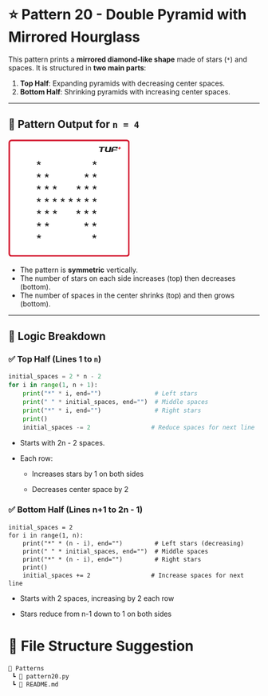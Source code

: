 # ⭐ Pattern 20 - Double Pyramid with Mirrored Hourglass

This pattern prints a **mirrored diamond-like shape** made of stars (`*`) and spaces. It is structured in **two main parts**:

1. **Top Half**: Expanding pyramids with decreasing center spaces.
2. **Bottom Half**: Shrinking pyramids with increasing center spaces.

---

## 📌 Pattern Output for `n = 4`
![img_1.png](img_1.png)


- The pattern is **symmetric** vertically.
- The number of stars on each side increases (top) then decreases (bottom).
- The number of spaces in the center shrinks (top) and then grows (bottom).

---

## 🧠 Logic Breakdown

### ✅ Top Half (Lines 1 to `n`)

```python
initial_spaces = 2 * n - 2
for i in range(1, n + 1):
    print("*" * i, end="")               # Left stars
    print(" " * initial_spaces, end="")  # Middle spaces
    print("*" * i, end="")               # Right stars
    print()
    initial_spaces -= 2                 # Reduce spaces for next line
```

* Starts with 2n - 2 spaces.

* Each row:

  * Increases stars by 1 on both sides

  * Decreases center space by 2

### ✅ Bottom Half (Lines n+1 to 2n - 1)
```
initial_spaces = 2
for i in range(1, n):
    print("*" * (n - i), end="")         # Left stars (decreasing)
    print(" " * initial_spaces, end="")  # Middle spaces
    print("*" * (n - i), end="")         # Right stars
    print()
    initial_spaces += 2                 # Increase spaces for next line
```

* Starts with 2 spaces, increasing by 2 each row

* Stars reduce from n-1 down to 1 on both sides

# 📂 File Structure Suggestion
```
📁 Patterns
 ┗ 📄 pattern20.py
 ┗ 📄 README.md

```

